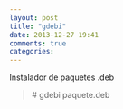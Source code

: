 ```yaml
---
layout: post
title: "gdebi"
date: 2013-12-27 19:41
comments: true
categories: 
---
```

Instalador de paquetes .deb

>\# gdebi paquete.deb

